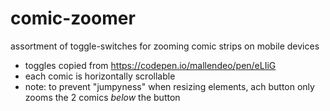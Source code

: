 # comic-zoomer
assortment of toggle-switches for zooming comic strips on mobile devices

* toggles copied from https://codepen.io/mallendeo/pen/eLIiG
* each comic is horizontally scrollable
* note: to prevent "jumpyness" when resizing elements, ach button only zooms the 2 comics _below_ the button